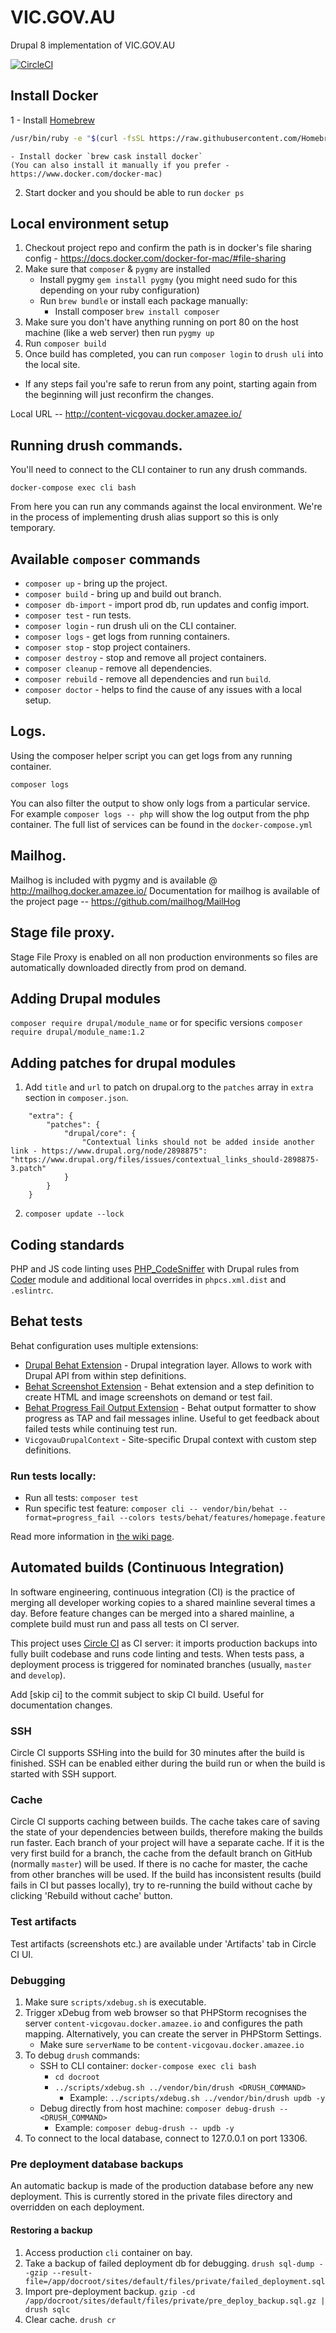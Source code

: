 # VIC.GOV.AU
Drupal 8 implementation of VIC.GOV.AU

[![CircleCI](https://circleci.com/gh/dpc-sdp/vic-gov-au.svg?style=svg&circle-token=619001ceda795d221a96315242e2782f621612d4)](https://circleci.com/gh/dpc-sdp/vic-gov-au)

## Install Docker
1   - Install [Homebrew](https://brew.sh/)
   ```bash
   /usr/bin/ruby -e "$(curl -fsSL https://raw.githubusercontent.com/Homebrew/install/master/install)"
   ```
    - Install docker `brew cask install docker`
    (You can also install it manually if you prefer - https://www.docker.com/docker-mac)
2. Start docker and you should be able to run `docker ps`

## Local environment setup
1. Checkout project repo and confirm the path is in docker's file sharing config - https://docs.docker.com/docker-for-mac/#file-sharing
2. Make sure that `composer` & `pygmy` are installed
   - Install pygmy `gem install pygmy` (you might need sudo for this depending on your ruby configuration)
   - Run `brew bundle` or install each package manually:
      - Install composer `brew install composer`
3. Make sure you don't have anything running on port 80 on the host machine (like a web server) then run `pygmy up` 
5. Run `composer build`
5. Once build has completed, you can run `composer login` to `drush uli` into the local site.

* If any steps fail you're safe to rerun from any point, 
starting again from the beginning will just reconfirm the changes.

Local URL -- http://content-vicgovau.docker.amazee.io/

## Running drush commands.

You'll need to connect to the CLI container to run any drush commands.

`docker-compose exec cli bash`

From here you can run any commands against the local environment.
We're in the process of implementing drush alias support so this is only temporary.

## Available `composer` commands
- `composer up` - bring up the project.
- `composer build` - bring up and build out branch.
- `composer db-import` - import prod db, run updates and config import.
- `composer test` - run tests.
- `composer login` - run drush uli on the CLI container.
- `composer logs` - get logs from running containers.
- `composer stop` - stop project containers.
- `composer destroy` - stop and remove all project containers.
- `composer cleanup` - remove all dependencies.
- `composer rebuild` - remove all dependencies and run `build`.
- `composer doctor` - helps to find the cause of any issues with a local setup.

## Logs.

Using the composer helper script you can get logs from any running container.

`composer logs`

You can also filter the output to show only logs from a particular service.
For example `composer logs -- php` will show the log output from the php container.
The full list of services can be found in the `docker-compose.yml`

## Mailhog.

Mailhog is included with pygmy and is available @ http://mailhog.docker.amazee.io/
Documentation for mailhog is available of the project page -- https://github.com/mailhog/MailHog

## Stage file proxy.

Stage File Proxy is enabled on all non production environments so files are automatically downloaded directly from prod on demand.

## Adding Drupal modules
`composer require drupal/module_name`
or for specific versions
`composer require drupal/module_name:1.2`

## Adding patches for drupal modules
1. Add `title` and `url` to patch on drupal.org to the `patches` array in `extra` section in `composer.json`.

```
    "extra": {
        "patches": {
            "drupal/core": {
                "Contextual links should not be added inside another link - https://www.drupal.org/node/2898875": "https://www.drupal.org/files/issues/contextual_links_should-2898875-3.patch"
            }
        }    
    }
```

2. `composer update --lock`

## Coding standards
PHP and JS code linting uses [PHP_CodeSniffer](https://github.com/squizlabs/PHP_CodeSniffer) with Drupal rules from [Coder](https://www.drupal.org/project/coder) module and additional local overrides in `phpcs.xml.dist` and `.eslintrc`.   

## Behat tests
Behat configuration uses multiple extensions: 
- [Drupal Behat Extension](https://github.com/jhedstrom/drupalextension) - Drupal integration layer. Allows to work with Drupal API from within step definitions.
- [Behat Screenshot Extension](https://github.com/integratedexperts/behat-screenshot) - Behat extension and a step definition to create HTML and image screenshots on demand or test fail.
- [Behat Progress Fail Output Extension](https://github.com/integratedexperts/behat-format-progress-fail) - Behat output formatter to show progress as TAP and fail messages inline. Useful to get feedback about failed tests while continuing test run.
- `VicgovauDrupalContext` - Site-specific Drupal context with custom step definitions.

### Run tests locally:
- Run all tests: `composer test`
- Run specific test feature: `composer cli -- vendor/bin/behat --format=progress_fail --colors tests/behat/features/homepage.feature`

Read more information in [the wiki page](https://digital-engagement.atlassian.net/wiki/spaces/SDP/pages/134906009/Behat+testing).

## Automated builds (Continuous Integration)
In software engineering, continuous integration (CI) is the practice of merging all developer working copies to a shared mainline several times a day. 
Before feature changes can be merged into a shared mainline, a complete build must run and pass all tests on CI server.

This project uses [Circle CI](https://circleci.com/) as CI server: it imports production backups into fully built codebase and runs code linting and tests. When tests pass, a deployment process is triggered for nominated branches (usually, `master` and `develop`).

Add [skip ci] to the commit subject to skip CI build. Useful for documentation changes.

### SSH
Circle CI supports SSHing into the build for 30 minutes after the build is finished. SSH can be enabled either during the build run or when the build is started with SSH support.

### Cache
Circle CI supports caching between builds. The cache takes care of saving the state of your dependencies between builds, therefore making the builds run faster.
Each branch of your project will have a separate cache. If it is the very first build for a branch, the cache from the default branch on GitHub (normally `master`) will be used. If there is no cache for master, the cache from other branches will be used.
If the build has inconsistent results (build fails in CI but passes locally), try to re-running the build without cache by clicking 'Rebuild without cache' button.

### Test artifacts
Test artifacts (screenshots etc.) are available under 'Artifacts' tab in Circle CI UI.

### Debugging
1. Make sure `scripts/xdebug.sh` is executable.
2. Trigger xDebug from web browser so that PHPStorm recognises the server `content-vicgovau.docker.amazee.io` and configures the path mapping. Alternatively, you can create the server in PHPStorm Settings.
    * Make sure `serverName` to be `content-vicgovau.docker.amazee.io`
3. To debug `drush` commands:
    * SSH to CLI container: `docker-compose exec cli bash`
        + `cd docroot`
        + `../scripts/xdebug.sh ../vendor/bin/drush <DRUSH_COMMAND>`
            - Example: `../scripts/xdebug.sh ../vendor/bin/drush updb -y`
    * Debug directly from host machine: `composer debug-drush -- <DRUSH_COMMAND>`
        + Example: `composer debug-drush -- updb -y`
4. To connect to the local database, connect to 127.0.0.1 on port 13306.  

### Pre deployment database backups

An automatic backup is made of the production database before any new deployment.
This is currently stored in the private files directory and overridden on each deployment.

#### Restoring a backup

1. Access production `cli` container on bay.
2. Take a backup of failed deployment db for debugging.
  `drush sql-dump --gzip --result-file=/app/docroot/sites/default/files/private/failed_deployment.sql`
3. Import pre-deployment backup.
  `gzip -cd /app/docroot/sites/default/files/private/pre_deploy_backup.sql.gz | drush sqlc`
4. Clear cache.
  `drush cr`
